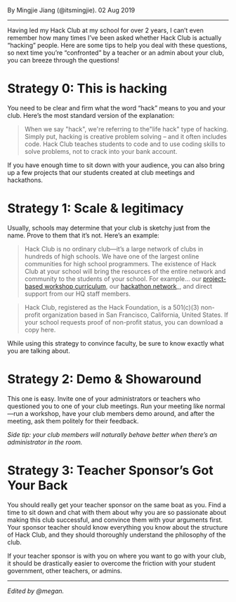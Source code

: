 By Mingjie Jiang (@itsmingjie). 02 Aug 2019

---

Having led my Hack Club at my school for over 2 years, I can’t even remember how many times I’ve been asked whether Hack Club is actually “hacking” people. Here are some tips to help you deal with these questions, so next time you’re “confronted” by a teacher or an admin about your club, you can breeze through the questions!

# Strategy 0: This is hacking

You need to be clear and firm what the word “hack” means to you and your club. Here’s the most standard version of the explanation:

> When we say "hack", we're referring to the"life hack" type of hacking. Simply put, hacking is creative problem solving – and it often includes code. Hack Club teaches students to code and to use coding skills to solve problems, not to crack into your bank account.

If you have enough time to sit down with your audience, you can also bring up a few projects that our students created at club meetings and hackathons.

# Strategy 1: Scale & legitimacy

Usually, schools may determine that your club is sketchy just from the name. Prove to them that it’s not. Here’s an example:

> Hack Club is no ordinary club—it’s a large network of clubs in hundreds of high schools. We have one of the largest online communities for high school programmers. The existence of Hack Club at your school will bring the resources of the entire network and community to the students of your school. For example… our [project-based workshop curriculum](https://hackclub.com/workshops), our [hackathon network](https://hackathons.hackclub.com)_, and direct support from our HQ staff members.

> Hack Club, registered as the Hack Foundation, is a 501(c)(3) non-profit organization based in San Francisco, California, United States. If your school requests proof of non-profit status, you can download a copy here.

While using this strategy to convince faculty, be sure to know exactly what you are talking about.

# Strategy 2: Demo & Showaround

This one is easy. Invite one of your administrators or teachers who questioned you to one of your club meetings. Run your meeting like normal—run a workshop, have your club members demo around, and after the meeting, ask them politely for their feedback.

_Side tip: your club members will naturally behave better when there’s an administrator in the room._

# Strategy 3: Teacher Sponsor’s Got Your Back

You should really get your teacher sponsor on the same boat as you. Find a time to sit down and chat with them about why you are so passionate about making this club successful, and convince them with your arguments first. Your sponsor teacher should know everything you know about the structure of Hack Club, and they should thoroughly understand the philosophy of the club.

If your teacher sponsor is with you on where you want to go with your club, it should be drastically easier to overcome the friction with your student government, other teachers, or admins.

---

_Edited by @megan._
